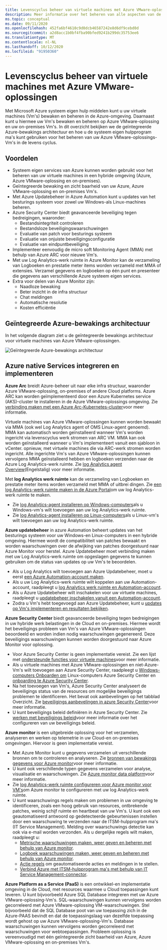 ```yaml
---
title: Levenscyclus beheer van virtuele machines met Azure VMware-oplossingen
description: Meer informatie over het beheren van alle aspecten van de levens cyclus van uw Azure VMware-oplossing-Vm's met Microsoft Azure systeem eigen hulpprogram ma's.
ms.topic: conceptual
ms.date: 09/11/2020
ms.openlocfilehash: 452fa6bf4610c9d0dcb46587242e8d6df9cebd0d
ms.sourcegitcommit: a2d8acc1b0bf4fba90bfed9241b299dc35753ee6
ms.translationtype: MT
ms.contentlocale: nl-NL
ms.lasthandoff: 10/12/2020
ms.locfileid: "91950360"
---
```

# <a name="lifecycle-management-of-azure-vmware-solution-vms"></a>Levenscyclus beheer van virtuele machines met Azure VMware-oplossingen

Met Microsoft Azure systeem eigen hulp middelen kunt u uw virtuele machines (Vm's) bewaken en beheren in de Azure-omgeving. Daarnaast kunt u hiermee uw Vm's bewaken en beheren op Azure VMware-oplossing en uw on-premises Vm's. In dit overzicht bekijken we de geïntegreerde Azure-bewakings architectuur en hoe u de systeem eigen hulpprogram ma's kunt gebruiken voor het beheren van uw Azure VMware-oplossings-Vm's in de levens cyclus.

## <a name="benefits"></a>Voordelen

- Systeem eigen services van Azure kunnen worden gebruikt voor het beheren van uw virtuele machines in een hybride omgeving (Azure, Azure VMware-oplossing en on-premises).
- Geïntegreerde bewaking en zicht baarheid van uw Azure, Azure VMware-oplossing en on-premises Vm's.
- Met Azure Updatebeheer in Azure Automation kunt u updates van het besturings systeem voor zowel uw Windows-als Linux-machines beheren. 
- Azure Security Center biedt geavanceerde beveiliging tegen bedreigingen, waaronder:
    - Bestandsintegriteit controleren
    - Bestandsloze beveiligingswaarschuwingen
    - Evaluatie van patch voor besturings systeem
    - Evaluatie van onjuiste beveiligingsconfiguratie
    - Evaluatie van eindpuntbeveiliging 
- Implementeer eenvoudig de micro soft Monitoring Agent (MMA) met behulp van Azure ARC voor nieuwe Vm's. 
- Met uw Log Analytics-werk ruimte in Azure Monitor kan de verzameling van Logboeken en prestatie meter items worden verzameld met MMA of extensies. Verzamel gegevens en logboeken op één punt en presenteer die gegevens aan verschillende Azure systeem eigen services. 
- Extra voor delen van Azure Monitor zijn: 
    - Naadloze bewaking 
    - Beter inzicht in de infra structuur 
    - Chat meldingen 
    - Automatische resolutie 
    - Kosten efficiëntie 

## <a name="integrated-azure-monitoring-architecture"></a>Geïntegreerde Azure-bewakings architectuur

In het volgende diagram ziet u de geïntegreerde bewakings architectuur voor virtuele machines van Azure VMware-oplossingen.

![Geïntegreerde Azure-bewakings architectuur](media/lifecycle-management-azure-vmware-solutions-virtual-machines/integrated-azure-monitoring-architecture.png)

## <a name="integrating-and-deploying-azure-native-services"></a>Azure native Services integreren en implementeren

**Azure Arc** breidt Azure-beheer uit naar elke infra structuur, waaronder Azure VMware-oplossing, on-premises of andere Cloud platforms. Azure ARC kan worden geïmplementeerd door een Azure Kubernetes service (AKS)-cluster te installeren in de Azure VMware-oplossings omgeving. Zie [verbinding maken met een Azure Arc-Kubernetes-cluster](../azure-arc/kubernetes/connect-cluster.md)voor meer informatie.

Virtuele machines van Azure VMware-oplossingen kunnen worden bewaakt via MMA (ook wel Log Analytics agent of OMS Linux-agent genoemd). MMA kan automatisch worden geïnstalleerd wanneer Vm's worden ingericht via levenscyclus werk stromen van ARC VM. MMA kan ook worden geïnstalleerd wanneer u Vm's implementeert vanuit een sjabloon in vCenter. opnieuw, met virtuele machines die via ARC-werk stromen worden ingericht. Alle ingerichte Vm's van Azure VMware-oplossingen kunnen vervolgens MMA geïnstalleerd hebben en logboeken verzenden naar de Azure Log Analytics-werk ruimte. Zie [log Analytics agent Overview](../azure-monitor/platform/log-analytics-agent.md)(Engelstalig) voor meer informatie.

Met **log Analytics werk ruimte** kan de verzameling van Logboeken en prestatie meter items worden verzameld met MMA of uitbrei dingen. Zie [een log Analytics-werk ruimte maken in de Azure Portal](../azure-monitor/learn/quick-create-workspace.md)om uw log Analytics-werk ruimte te maken.
- Zie [log Analytics-agent installeren op Windows-computers](../azure-monitor/platform/agent-windows.md)als u Windows-vm's wilt toevoegen aan uw log Analytics-werk ruimte.
- Zie [log Analytics-agent installeren op Linux-computers](../azure-monitor/platform/agent-linux.md)als u Linux-vm's wilt toevoegen aan uw log Analytics-werk ruimte.

**Azure updatebeheer** in azure Automation beheert updates van het besturings systeem voor uw Windows-en Linux-computers in een hybride omgeving. Hiermee wordt de compatibiliteit van patches bewaakt en worden waarschuwingen over de afwijking van patches doorgestuurd naar Azure Monitor voor herstel. Azure Updatebeheer moet verbinding maken met uw Log Analytics-werk ruimte om opgeslagen gegevens te kunnen gebruiken om de status van updates op uw Vm's te beoordelen.
- Als u Log Analytics wilt toevoegen aan Azure Updatebeheer, moet u eerst [een Azure Automation-account maken](../automation/automation-create-standalone-account.md).
- Als u uw Log Analytics-werk ruimte wilt koppelen aan uw Automation-account, raadpleegt u [log Analytics werk ruimte en Automation-account](../azure-monitor/insights/solutions.md#log-analytics-workspace-and-automation-account).
- Als u Azure Updatebeheer wilt inschakelen voor uw virtuele machines, raadpleegt u [updatebeheer inschakelen vanuit een Automation-account](../automation/update-management/update-mgmt-enable-automation-account.md).
- Zodra u Vm's hebt toegevoegd aan Azure Updatebeheer, kunt u [updates op Vm's implementeren en resultaten bekijken](../automation/update-management/update-mgmt-deploy-updates.md). 

**Azure Security Center** biedt geavanceerde beveiliging tegen bedreigingen in uw hybride werk belastingen in de Cloud en on-premises. Hiermee wordt het beveiligings probleem van Vm's van Azure VMware-oplossingen beoordeeld en worden indien nodig waarschuwingen gegenereerd. Deze beveiligings waarschuwingen kunnen worden doorgestuurd naar Azure Monitor voor oplossing.
- Voor Azure Security Center is geen implementatie vereist. Zie een lijst met [ondersteunde functies voor virtuele machines](../security-center/security-center-services.md)voor meer informatie.
- Als u virtuele machines met Azure VMware-oplossingen en niet-Azure-Vm's wilt toevoegen aan Azure Security Center, raadpleegt u [Windows-computers Onboarden om](../security-center/quickstart-onboard-machines.md) Linux-computers Azure Security Center en [onboarding te Azure Security Center](../security-center/quickstart-onboard-machines.md).
- Na het toevoegen van Vm's, Azure Security Center analyseert de beveiligings status van de resources om mogelijke beveiligings problemen te identificeren. Het bevat ook aanbevelingen op het tabblad Overzicht. Zie [beveiligings aanbevelingen in azure Security Center](../security-center/security-center-recommendations.md)voor meer informatie.
- U kunt beveiligings beleid definiëren in Azure Security Center. Zie [werken met beveiligings beleid](../security-center/tutorial-security-policy.md)voor meer informatie over het configureren van uw beveiligings beleid.

**Azure monitor** is een uitgebreide oplossing voor het verzamelen, analyseren en werken op telemetrie in uw Cloud-en on-premises omgevingen. Hiervoor is geen implementatie vereist.
- Met Azure Monitor kunt u gegevens verzamelen uit verschillende bronnen om te controleren en analyseren. Zie [bronnen van bewakings gegevens voor Azure monitor](../azure-monitor/platform/data-sources.md)voor meer informatie.
- U kunt ook verschillende typen gegevens verzamelen voor analyse, visualisatie en waarschuwingen. Zie [Azure monitor data platform](../azure-monitor/platform/data-platform.md)voor meer informatie.
- Zie [log Analytics-werk ruimte configureren voor Azure monitor voor VM's](../azure-monitor/insights/vminsights-configure-workspace.md)om Azure monitor te configureren met uw log Analytics-werk ruimte.
- U kunt waarschuwings regels maken om problemen in uw omgeving te identificeren, zoals een hoog gebruik van resources, ontbrekende patches, weinig schijf ruimte en heartbeat van uw Vm's. U kunt ook een geautomatiseerd antwoord op gedetecteerde gebeurtenissen instellen door een waarschuwing te verzenden naar de ITSM-hulpprogram ma's (IT Service Management). Melding over waarschuwings detectie kan ook via e-mail worden verzonden. Als u dergelijke regels wilt maken, raadpleegt u:
    - [Metrische waarschuwingen maken, weer geven en beheren met behulp van Azure monitor](../azure-monitor/platform/alerts-metric.md).
    - [Logboek waarschuwingen maken, weer geven en beheren met behulp van Azure monitor](../azure-monitor/platform/alerts-log.md).
    - [Actie regels](../azure-monitor/platform/alerts-action-rules.md) om geautomatiseerde acties en meldingen in te stellen.
    - [Verbind Azure met ITSM-hulpprogram ma's met behulp van IT Service Management-connector](../azure-monitor/platform/itsmc-overview.md).

**Azure Platform as a Service (PaaS)** is een ontwikkel-en implementatie omgeving in de Cloud, met resources waarmee u Cloud toepassingen kunt leveren. U kunt bijvoorbeeld Azure SQL Database integreren met uw Azure VMware-oplossing-Vm's. SQL-waarschuwingen kunnen vervolgens worden gecorreleerd met Azure VMware-oplossing VM-waarschuwingen. Stel bijvoorbeeld dat de SQL Database poot van uw toepassing zich in de Azure-PAAS bevindt en dat de toepassingslaag van dezelfde toepassing wordt gehost op uw Azure VMware-oplossing-Vm's. Database waarschuwingen kunnen vervolgens worden gecorreleerd met waarschuwingen voor webtoepassingen. Probleem oplossing is vereenvoudigd met één geïntegreerde zicht baarheid van Azure, Azure VMware-oplossing en on-premises Vm's.